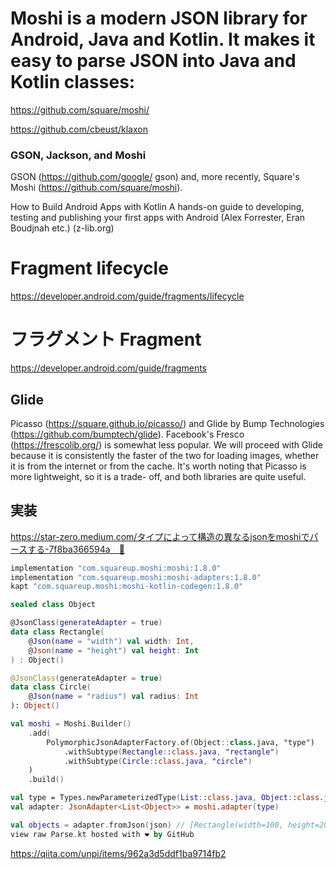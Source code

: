 # Moshi is a modern JSON library for Android, Java and Kotlin. It makes it easy to parse JSON into Java and Kotlin classes:
https://github.com/square/moshi/

https://github.com/cbeust/klaxon

### GSON, Jackson, and Moshi
GSON (https://github.com/google/ gson) and, more recently, Square's Moshi (https://github.com/square/moshi). 

How to Build Android Apps with Kotlin A hands-on guide to developing, testing and publishing your first apps with Android (Alex Forrester, Eran Boudjnah etc.) (z-lib.org)

# Fragment lifecycle
https://developer.android.com/guide/fragments/lifecycle


# フラグメント Fragment
https://developer.android.com/guide/fragments

## Glide
Picasso (https://square.github.io/picasso/) and Glide by Bump Technologies (https://github.com/bumptech/glide). Facebook's Fresco (https://frescolib.org/) is somewhat less popular. We will proceed with Glide because it is consistently the faster of the two for loading images, whether it is from the internet or from the cache. It's worth noting that Picasso is more lightweight, so it is a trade- off, and both libraries are quite useful.

## 実装
https://star-zero.medium.com/タイプによって構造の異なるjsonをmoshiでパースする-7f8ba366594a　🔴
```kotlin
implementation "com.squareup.moshi:moshi:1.8.0"
implementation "com.squareup.moshi:moshi-adapters:1.8.0"
kapt "com.squareup.moshi:moshi-kotlin-codegen:1.8.0"

sealed class Object

@JsonClass(generateAdapter = true)
data class Rectangle(
    @Json(name = "width") val width: Int,
    @Json(name = "height") val height: Int
) : Object()

@JsonClass(generateAdapter = true)
data class Circle(
    @Json(name = "radius") val radius: Int
): Object()

val moshi = Moshi.Builder()
    .add(
        PolymorphicJsonAdapterFactory.of(Object::class.java, "type")
            .withSubtype(Rectangle::class.java, "rectangle")
            .withSubtype(Circle::class.java, "circle")
    )
    .build()

val type = Types.newParameterizedType(List::class.java, Object::class.java)
val adapter: JsonAdapter<List<Object>> = moshi.adapter(type)

val objects = adapter.fromJson(json) // [Rectangle(width=100, height=200), Circle(radius=50)]
view raw Parse.kt hosted with ❤ by GitHub
 ```

https://qiita.com/unpi/items/962a3d5ddf1ba9714fb2


